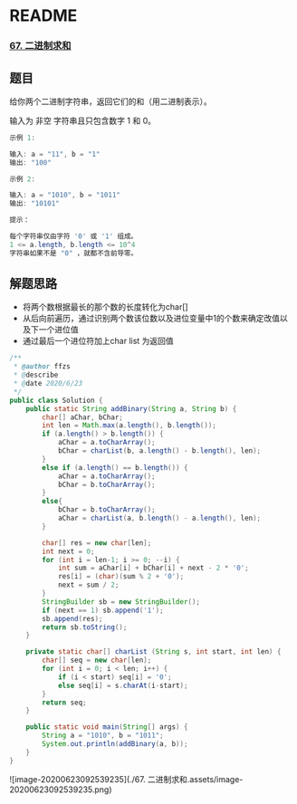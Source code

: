 # README

### [67. 二进制求和](https://leetcode-cn.com/problems/add-binary/)



## 题目

给你两个二进制字符串，返回它们的和（用二进制表示）。

输入为 非空 字符串且只包含数字 1 和 0。

 

```java
示例 1:

输入: a = "11", b = "1"
输出: "100"
```

```java
示例 2:

输入: a = "1010", b = "1011"
输出: "10101"
```

```java
提示：

每个字符串仅由字符 '0' 或 '1' 组成。
1 <= a.length, b.length <= 10^4
字符串如果不是 "0" ，就都不含前导零。
```



## 解题思路

+ 将两个数根据最长的那个数的长度转化为char[]
+ 从后向前遍历，通过识别两个数该位数以及进位变量中1的个数来确定改值以及下一个进位值
+ 通过最后一个进位符加上char list 为返回值



```java
/**
 * @author ffzs
 * @describe
 * @date 2020/6/23
 */
public class Solution {
    public static String addBinary(String a, String b) {
        char[] aChar, bChar;
        int len = Math.max(a.length(), b.length());
        if (a.length() > b.length()) {
            aChar = a.toCharArray();
            bChar = charList(b, a.length() - b.length(), len);
        }
        else if (a.length() == b.length()) {
            aChar = a.toCharArray();
            bChar = b.toCharArray();
        }
        else{
            bChar = b.toCharArray();
            aChar = charList(a, b.length() - a.length(), len);
        }

        char[] res = new char[len];
        int next = 0;
        for (int i = len-1; i >= 0; --i) {
            int sum = aChar[i] + bChar[i] + next - 2 * '0';
            res[i] = (char)(sum % 2 + '0');
            next = sum / 2;
        }
        StringBuilder sb = new StringBuilder();
        if (next == 1) sb.append('1');
        sb.append(res);
        return sb.toString();
    }

    private static char[] charList (String s, int start, int len) {
        char[] seq = new char[len];
        for (int i = 0; i < len; i++) {
            if (i < start) seq[i] = '0';
            else seq[i] = s.charAt(i-start);
        }
        return seq;
    }

    public static void main(String[] args) {
        String a = "1010", b = "1011";
        System.out.println(addBinary(a, b));
    }
}

```

![image-20200623092539235](./67. 二进制求和.assets/image-20200623092539235.png)